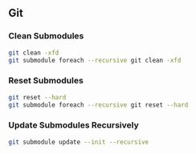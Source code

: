 ## Git

### Clean Submodules

```bash
git clean -xfd
git submodule foreach --recursive git clean -xfd
```

### Reset Submodules

```bash
git reset --hard
git submodule foreach --recursive git reset --hard
```

### Update Submodules Recursively

```bash
git submodule update --init --recursive
```
